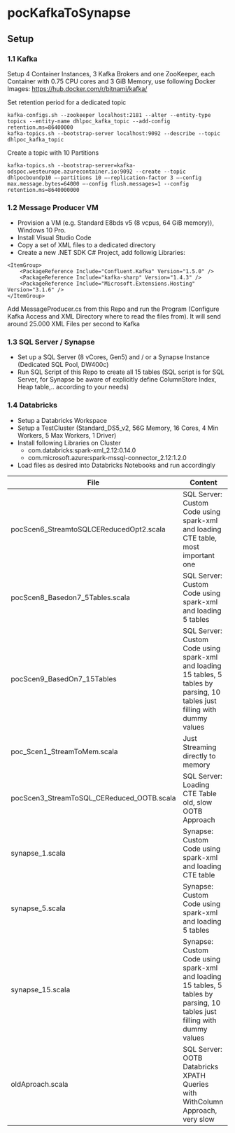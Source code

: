 # pocKafkaToSynapse


## Setup

### 1.1 Kafka
Setup 4 Container Instances, 3 Kafka Brokers and one ZooKeeper, each Container with 0.75 CPU cores and 3 GiB Memory, use following Docker Images: https://hub.docker.com/r/bitnami/kafka/

Set retention period for a dedicated topic

````
kafka-configs.sh --zookeeper localhost:2181 --alter --entity-type topics --entity-name dhlpoc_kafka_topic --add-config retention.ms=86400000
kafka-topics.sh --bootstrap-server localhost:9092 --describe --topic dhlpoc_kafka_topic

````
Create a topic with 10 Partitions

````
kafka-topics.sh --bootstrap-server=kafka-odspoc.westeurope.azurecontainer.io:9092 --create --topic dhlpocboundp10 –-partitions 10 –-replication-factor 3 –-config max.message.bytes=64000 –-config flush.messages=1 --config retention.ms=8640000000
````


### 1.2 Message Producer VM
* Provision a VM (e.g. Standard E8bds v5 (8 vcpus, 64 GiB memory)), Windows 10 Pro.
* Install Visual Studio Code
* Copy a set of XML files to a dedicated directory
* Create a new .NET SDK C# Project, add followig Libraries:

````
<ItemGroup>
    <PackageReference Include="Confluent.Kafka" Version="1.5.0" />
    <PackageReference Include="kafka-sharp" Version="1.4.3" />
    <PackageReference Include="Microsoft.Extensions.Hosting" Version="3.1.6" />
</ItemGroup>
````
Add MessageProducer.cs from this Repo and run the Program (Configure Kafka Access and XML Directory where to read the files from). It will send around 25.000 XML Files per second to Kafka

### 1.3 SQL Server / Synapse
* Set up a SQL Server (8 vCores, Gen5) and / or a Synapse Instance (Dedicated SQL Pool, DW400c)
* Run SQL Script of this Repo to create all 15 tables (SQL script is for SQL Server, for Synapse be aware of explicitly define ColumnStore Index, Heap table,.. according to your needs)


### 1.4 Databricks
* Setup a Databricks Workspace
* Setup a TestCluster (Standard_DS5_v2, 56G Memory, 16 Cores, 4 Min Workers, 5 Max Workers, 1 Driver)
* Install following Libraries on Cluster
    - com.databricks:spark-xml_2.12:0.14.0
    - com.microsoft.azure:spark-mssql-connector_2.12:1.2.0
* Load files as desired into Databricks Notebooks and run accordingly

| File  | Content |
| ------------- | ------------- |
| pocScen6_StreamtoSQLCEReducedOpt2.scala  |SQL Server: Custom Code using spark-xml and loading CTE table, most important one  |
| pocScen8_Basedon7_5Tables.scala  |SQL Server:  Custom Code using spark-xml and loading 5 tables  |
| pocScen9_BasedOn7_15Tables |SQL Server:  Custom Code using spark-xml and loading 15 tables, 5 tables by parsing, 10 tables just filling with dummy values  |
| poc_Scen1_StreamToMem.scala | Just Streaming directly to memory  |
| pocScen3_StreamToSQL_CEReduced_OOTB.scala |SQL Server:  Loading CTE Table old, slow OOTB Approach  |
| synapse_1.scala |Synapse:  Custom Code using spark-xml and loading CTE table  |
| synapse_5.scala | Synapse:  Custom Code using spark-xml  and loading 5 tables    |
| synapse_15.scala |Synapse:  Custom Code using spark-xml and loading 15 tables, 5 tables by parsing, 10 tables just filling with dummy values   |
| oldAproach.scala |SQL Server:  OOTB Databricks XPATH Queries with WithColumn Approach, very slow   |



